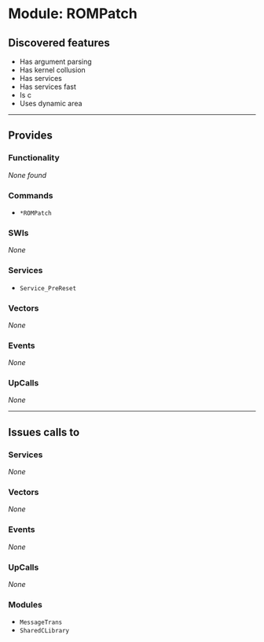 # Module: ROMPatch

## Discovered features


* Has argument parsing
* Has kernel collusion
* Has services
* Has services fast
* Is c
* Uses dynamic area

---

## Provides

### Functionality


*None found*

### Commands


* `*ROMPatch`


### SWIs


*None*


### Services


* `Service_PreReset`


### Vectors


*None*


### Events


*None*


### UpCalls


*None*


---

## Issues calls to

### Services


*None*


### Vectors


*None*


### Events


*None*


### UpCalls


*None*


### Modules


* `MessageTrans`
* `SharedCLibrary`


